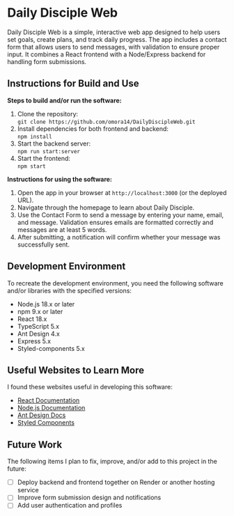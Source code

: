 # Daily Disciple Web

Daily Disciple Web is a simple, interactive web app designed to help users set goals, create plans, and track daily progress. The app includes a contact form that allows users to send messages, with validation to ensure proper input. It combines a React frontend with a Node/Express backend for handling form submissions.

## Instructions for Build and Use

**Steps to build and/or run the software:**

1. Clone the repository:  
   `git clone https://github.com/omora14/DailyDiscipleWeb.git`
2. Install dependencies for both frontend and backend:  
   `npm install`
3. Start the backend server:  
   `npm run start:server`
4. Start the frontend:  
   `npm start`

**Instructions for using the software:**

1. Open the app in your browser at `http://localhost:3000` (or the deployed URL).
2. Navigate through the homepage to learn about Daily Disciple.
3. Use the Contact Form to send a message by entering your name, email, and message. Validation ensures emails are formatted correctly and messages are at least 5 words.
4. After submitting, a notification will confirm whether your message was successfully sent.

## Development Environment

To recreate the development environment, you need the following software and/or libraries with the specified versions:

- Node.js 18.x or later
- npm 9.x or later
- React 18.x
- TypeScript 5.x
- Ant Design 4.x
- Express 5.x
- Styled-components 5.x

## Useful Websites to Learn More

I found these websites useful in developing this software:

- [React Documentation](https://reactjs.org/docs/getting-started.html)
- [Node.js Documentation](https://nodejs.org/en/docs/)
- [Ant Design Docs](https://ant.design/docs/react/introduce)
- [Styled Components](https://styled-components.com/docs)

## Future Work

The following items I plan to fix, improve, and/or add to this project in the future:

- [ ] Deploy backend and frontend together on Render or another hosting service
- [ ] Improve form submission design and notifications
- [ ] Add user authentication and profiles
